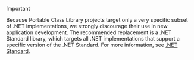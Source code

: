 > [!IMPORTANT]
> Because Portable Class Library projects target only a very specific subset of .NET implementations, we strongly discourage their use in new application development. The recommended replacement is a .NET Standard library, which targets all .NET implementations that support a specific version of the .NET Standard. For more information, see [.NET Standard](~/docs/standard/net-standard.md).
